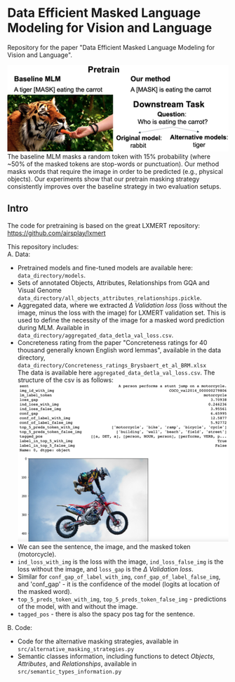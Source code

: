 # Data Efficient Masked Language Modeling for Vision and Language
Repository for the paper "Data Efficient Masked Language Modeling for Vision and Language".

![](fig1.png)
The baseline MLM masks a random token with 15\% probability (where ~50\% of the masked tokens are stop-words or punctuation). Our method masks words that require the image in order to be predicted (e.g., physical objects).
Our experiments show that our pretrain masking strategy consistently improves over the baseline strategy in two evaluation setups. 

## Intro

The code for pretraining is based on the great LXMERT repository: https://github.com/airsplay/lxmert  

This repository includes:    
A. Data:  
- Pretrained models and fine-tuned models are available here: `data_directory/models`.  
- Sets of annotated Objects, Attributes, Relationships from GQA and Visual Genome `data_directory/all_objects_attributes_relationships.pickle`.  
- Aggregated data, where we extracted _Δ Validation loss_ (loss without the image, minus the loss with the image) for LXMERT validation set. This is used to define the necessity of the image for a masked word prediction during MLM. Available in `data_directory/aggregated_data_detla_val_loss.csv`.  
- Concreteness rating from the paper "Concreteness ratings for 40 thousand generally known English word lemmas", available in the data directory, `data_directory/Concreteness_ratings_Brysbaert_et_al_BRM.xlsx`  
The data is available here `aggregated_data_detla_val_loss.csv`. The structure of the csv is as follows: ![](fig_delta_validation_loss.png)  
-  We can see the sentence, the image, and the masked token (motorcycle).  
- `ind_loss_with_img` is the loss with the image, `ind_loss_false_img` is the loss without the image, and `loss_gap` is the _Δ Validation loss_.  
- Similar for `conf_gap_of_label_with_img`, `conf_gap_of_label_false_img`, and 'conf_gap' - it is the confidence of the model (logits at location of the masked word).  
- `top_5_preds_token_with_img`, `top_5_preds_token_false_img` - predictions of the model, with and without the image.  
- `tagged_pos` - there is also the spacy pos tag for the sentence.   


B. Code:  
- Code for the alternative masking strategies, available in `src/alternative_masking_strategies.py`  
- Semantic classes information, including functions to detect _Objects_, _Attributes_, and _Relationships_, available in `src/semantic_types_information.py`   
